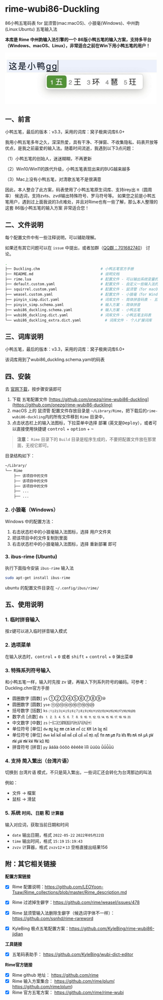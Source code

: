 # rime-wubi86-Duckling
86小鸭五笔码表 for 鼠须管(mac:macOS)、小狼毫(Windows)、中州韵(Linux:Ubuntu) 五笔输入法


<b>本库是 Rime 中州韵输入法引擎的一个 86版小鸭五笔的输入方案，支持多平台（Windows、macOS、Linux），非常适合之前在Win下用小鸭五笔的用户！</b>


<img width="500" src="https://github.com/onezg/images-for-github/blob/main/rime-wubi86-duckling/rime-duckling-pifu-macgreen.jpg">

## 一、前言
小鸭五笔，最后的版本：v3.3，采用的词库：窝子极爽词库6.0+

我用小鸭五笔多年之久，深深热爱，具有干净、不弹窗、不收集隐私、码表开放等优点，是我之前最爱的输入法。随着时间流逝，我遇到以下3点问题：

（1）小鸭五笔的创始人，迷迷糊糊，不再更新

（2）Win10/Win11的跌代升级，小鸭五笔表现出来的BUG越来越多

（3）Mac上没有小鸭五笔，对清歌五笔不是很满意

因此，本人整合了此方案，码表使用了小鸭五笔原生词库、支持irey出 π（圆周率） 候选词，支持zvts、zvdl输出特殊符号、罗马符号等。
如果您之前是小鸭五笔用户，遇到过上面我说的3点难处，并且对Rime也有一些了解，那么本人整理的这套 86版小鸭五笔的输入方案 非常适合您！


## 二、文件说明
每个配置文件中有一些注释说明，可以辅助理解。

如果还有其它问题可以在 `issue` 中提出，或者加群（[QQ群：701682740](https://qm.qq.com/cgi-bin/qm/qr?k=MGCxOwYp9GpwMe653vWpPqHmxiYCYM2r&jump_from=webapi)） 讨论。

```bash
.
├── Duckling.chm                            # 小鸭五笔官方手册
├── README.md                               # 说明文档
├── rime.lua                                # 配置文件 - 可以输出系统变量的函数
├── default.custom.yaml                     # 配置文件 - 自定义一些输入法的功能：标点，二三候选等
├── squirrel.custom.yaml                    # 配置文件 - 鼠须管（for macOS）输入法候选词界面
├── weasel.custom.yaml                      # 配置文件 - 小狼毫（for Windows）输入法候选词界面
├── pinyin_simp.dict.yaml                   # 词库文件 - 简体拼音码表 - 五笔中拼音输入需要的
├── pinyin_simp.schema.yaml                 # 输入方案 - 简体拼音
├── wubi86_duckling.schema.yaml             # 输入方案 - 小鸭五笔
├── wubi86_duckling.dict.yaml               # 词库文件 - 小鸭五笔主码表
└── wubi86_duckling_extra.dict.yaml           # 词库文件 - 个人扩展词库
```

## 三、词库说明
小鸭五笔，最后的版本：v3.3，采用的词库：窝子极爽词库6.0+

该词库用到了wubi86_duckling.schema.yaml的码表

## 四、安装

去 [官网下载](https://rime.im/download/)，按步骤安装即可

1. 下载 五笔配置文件 [https://github.com/onezg/rime-wubi86-duckling](https://github.com/onezg/rime-wubi86-duckling)
2. macOS 上的 鼠须管 配置文件存放目录是 `~/Library/Rime`，把下载后的`rime-wubi86-duckling`内的所有文件移到 `Rime` 目录中，
3. 点击状态栏上的输入法图标，下拉菜单中选择 <kbd>部署</kbd> (英文是<kbd>Deploy</kbd>），或者可以直接使用快捷键 <kbd>control</kbd> + <kbd>option</kbd> + <kbd>~</kbd>

> **注意：** `Rime` 目录下的 `Build` 目录是程序生成的，不要把配置文件放在那里面，无视它即可。

目录结构如下：
```bash
~/Library/
└── Rime
    ├── 该项目中的文件
    ├── 该项目中的文件
    ├── 该项目中的文件
    ├── ...
    ├── ...
```


### 2. 小狼毫（Windows）

Windows 中的配置方法：
1. 右击状态栏中的小狼毫输入法图标，选择 <kbd>用户文件夹</kbd>
2. 把该项目中的文件复制到里面
3. 右击状态栏中的小狼毫输入法图标，选择 <kbd>重新部署</kbd> 即可


### 3. ibus-rime (Ubuntu)

执行下面指令安装 `ibus-rime` 输入法

```bash
sudo apt-get install ibus-rime
```

ubuntu 的配置文件目录在 `~/.config/ibus/rime/`

## 五、使用说明

### 1. 临时拼音输入
按<kbd>z</kbd>键可以进入临时拼音输入模式

### 2. 选项菜单
在输入状态时，<kbd>control</kbd> + <kbd>0</kbd> 或者 <kbd>shift</kbd> + <kbd>control</kbd> + <kbd>0</kbd> 弹出菜单

### 3. 特殊系列符号输入
和小鸭五笔一样，输入时先按 zv 键，再输入下列系列符号的编码。可参考：Duckling.chm官方手册

- 圆圈数字 [圆数]	`ys`	①②③④⑤⑥⑦⑧⑨⑩
- 圆圈数字 [圆数]	`yse`	⑪⑫⑬⑭⑮⑯⑰⑱⑲⑳
- 括号数字 [括数]	`ks`	⑴⑵⑶⑷⑸⑹⑺⑻⑼⑽⑾⑿⒀⒁⒂⒃⒄⒅⒆⒇
- 数字点   [点数]	`ds`	⒈⒉⒊⒋⒌⒍⒎⒏⒐⒑⒒⒓⒔⒕⒖⒗⒘⒙⒚⒛
- 中文数字 [中数]	`zs`	㈠㈡㈢㈣㈤㈥㈦㈧㈨㈩
- 单位符号 [单位]	`dw`	㎎ ㎏ ㎜ ㎝ ㎞ ㎡ ㏄ ㏎ ㏑ ㏒ ㏕
- 单位符号 [单位]	`dwe`	㎢ ㎦ ㎟ ㎣ ㎠ ㎤ ㎥ ㎧ ㎨ ㎙ ㎚ ㎛ ㎩ ㎪ ㎫ ㎃ ㎁ ㎂ ㎺ ㎻ ㎼ ㎽ ㎾ ㎿ ㏀ ㏁
- 拼音符号 [拼音]	`py`	āáǎà ōóǒò êēéěè īíǐì ūúǔù ǖǘǚǜü


### 4. 支持 简入繁出（台湾片语）
切换到 台湾片语 模式，不只是简入繁出，一些词汇还会转化为台湾那边的叫法

例如：
- 文件 -> 檔案
- 鼠标 -> 滑鼠


### 5. 系统 `时间`、`日期` 和 `计算器`
输入对应词，获取当前日期和时间
- `date` 输出日期，格式 `2022-05-22` `2022年05月22日`
- `time` 输出时间，格式 `15:19` `15:19:43`
- `zvzv` 计算器，格式 `zvzv12＊13` 空格直接出结果156









## 附：其它相关链接

__配置方案链接__
- [x] Rime 配置说明：https://github.com/LEOYoon-Tsaw/Rime_collections/blob/master/Rime_description.md
- [x] Rime 过滤掉生僻字：https://github.com/rime/weasel/issues/478
- [x] Rime 鼠须管输入法删除生僻字（候选词字体不一样）：https://github.com/ssnhd/rime-rareword
- [x] KyleBing 极点五笔配置方案：https://github.com/KyleBing/rime-wubi86-jidian


__工具链接__
- [x] 五笔码表助手： https://github.com/KyleBing/wubi-dict-editor

__Rime官方链接__
- [x] Rime github 地址： https://github.com/rime
- [x] Rime 输入方案集合： https://github.com/rime/plum( https://github.com/rime/plum)
- [x] Rime 官方五笔方案： https://github.com/rime/rime-wubi 